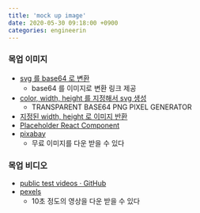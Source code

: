 ```yaml
---
title: 'mock up image'
date: 2020-05-30 09:18:00 +0900
categories: engineerin
---
```


### 목업 이미지

-   [svg 를 base64 로 변환](https://base64.guru/converter/encode/image/svg)
    -   base64 를 이미지로 변환 링크 제공
-   [color, width, height 를 지정해서 svg 생성](https://png-pixel.com/)
    -   TRANSPARENT BASE64 PNG PIXEL GENERATOR
-   [지정된 width, height 로 이미지 반환](https://lorempixel.com/)
-   [Placeholder React Component](https://github.com/buildo/react-placeholder)
-   [pixabay](https://pixabay.com/ko/)
    -   무료 이미지를 다운 받을 수 있다

### 목업 비디오

-   [public test videos · GitHub](https://gist.github.com/jsturgis/3b19447b304616f18657)
-   [pexels](https://www.pexels.com/ko-kr/videos/)
    -   10초 정도의 영상을 다운 받을 수 있다
